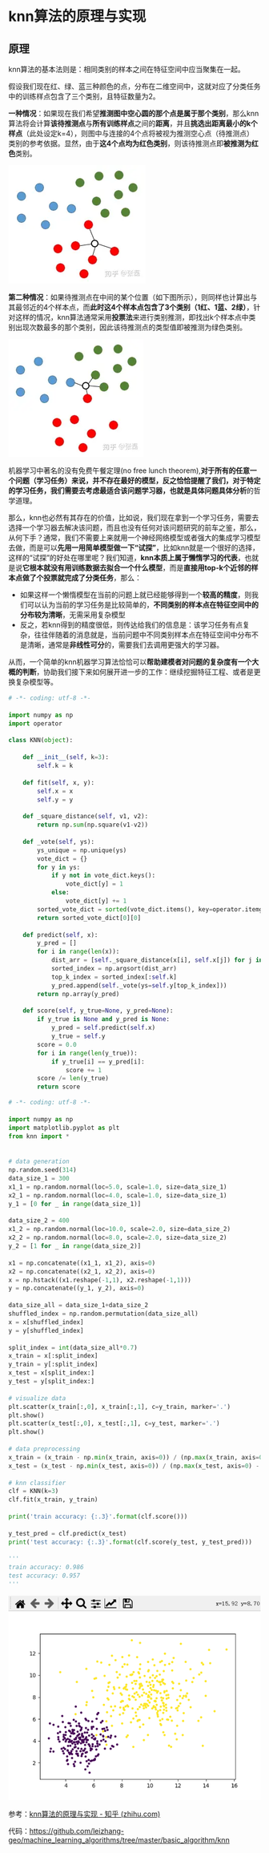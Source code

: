 # knn算法的原理与实现

## 原理

knn算法的基本法则是：相同类别的样本之间在特征空间中应当聚集在一起。

假设我们现在红、绿、蓝三种颜色的点，分布在二维空间中，这就对应了分类任务中的训练样点包含了三个类别，且特征数量为2。

**一种情况**：如果现在我们希望**推测图中空心圆的那个点是属于那个类别**，那么knn算法将会计算**该待推测点**与**所有训练样点**之间的**距离**，并且**挑选出距离最小的k个样点**（此处设定k=4），则图中与连接的4个点将被视为推测空心点（待推测点）类别的参考依据。显然，由于**这4个点均为红色类别**，则该待推测点即**被推测为红色**类别。

![v2-3951bd4de76f33926df7c25e6f4cf2b6_720w](pics/knn%E7%AE%97%E6%B3%95%E7%9A%84%E5%8E%9F%E7%90%86%E4%B8%8E%E5%AE%9E%E7%8E%B0/v2-3951bd4de76f33926df7c25e6f4cf2b6_720w.webp)

**第二种情况**：如果待推测点在中间的某个位置（如下图所示），则同样也计算出与其最邻近的4个样本点，而**此时这4个样本点包含了3个类别（1红、1蓝、2绿）**，针对这样的情况，knn算法通常采用**投票法**来进行类别推测，即找出k个样本点中类别出现次数最多的那个类别，因此该待推测点的类型值即被推测为绿色类别。

![v2-36efd019ba97c56c0c02520a728801cb_720w](pics/knn%E7%AE%97%E6%B3%95%E7%9A%84%E5%8E%9F%E7%90%86%E4%B8%8E%E5%AE%9E%E7%8E%B0/v2-36efd019ba97c56c0c02520a728801cb_720w.webp)

机器学习中著名的没有免费午餐定理(no free lunch theorem),**对于所有的任意一个问题（学习任务）来说，并不存在最好的模型，**反之恰恰提醒了我们，**对于特定的学习任务，我们需要去考虑最适合该问题学习器**，也就是**具体问题具体分析**的哲学道理。

那么，knn也必然有其存在的价值，比如说，我们现在拿到一个学习任务，需要去选择一个学习器去解决该问题，而且也没有任何对该问题研究的前车之鉴，那么，从何下手？通常，我们不需要上来就用一个神经网络模型或者强大的集成学习模型去做，而是可以**先用一用简单模型做一下“试探”**，比如knn就是一个很好的选择，这样的“试探”的好处在哪里呢？我们知道，**knn本质上属于懒惰学习的代表**，也就是说**它根本就没有用训练数据去拟合一个什么模型**，而是**直接用top-k个近邻的样本点做了个投票就完成了分类任务**，那么：

- 如果这样一个懒惰模型在当前的问题上就已经能够得到一个**较高的精度**，则我们可以认为当前的学习任务是比较简单的，**不同类别的样本点在特征空间中的分布较为清晰**，无需采用复杂模型
- 反之，若knn得到的精度很低，则传达给我们的信息是：该学习任务有点复杂，往往伴随着的消息就是，当前问题中不同类别样本点在特征空间中分布不是清晰，通常是**非线性可分**的，需要我们去调用更强大的学习器。

从而，一个简单的knn机器学习算法恰恰可以**帮助建模者对问题的复杂度有一个大概的判断**，协助我们接下来如何展开进一步的工作：继续挖掘特征工程、或者是更换复杂模型等。

```python
# -*- coding: utf-8 -*-

import numpy as np
import operator

class KNN(object):

    def __init__(self, k=3):
        self.k = k

    def fit(self, x, y):
        self.x = x
        self.y = y

    def _square_distance(self, v1, v2):
        return np.sum(np.square(v1-v2))

    def _vote(self, ys):
        ys_unique = np.unique(ys)
        vote_dict = {}
        for y in ys:
            if y not in vote_dict.keys():
                vote_dict[y] = 1
            else:
                vote_dict[y] += 1
        sorted_vote_dict = sorted(vote_dict.items(), key=operator.itemgetter(1), reverse=True)
        return sorted_vote_dict[0][0]

    def predict(self, x):
        y_pred = []
        for i in range(len(x)):
            dist_arr = [self._square_distance(x[i], self.x[j]) for j in range(len(self.x))]
            sorted_index = np.argsort(dist_arr)
            top_k_index = sorted_index[:self.k]
            y_pred.append(self._vote(ys=self.y[top_k_index]))
        return np.array(y_pred)

    def score(self, y_true=None, y_pred=None):
        if y_true is None and y_pred is None:
            y_pred = self.predict(self.x)
            y_true = self.y
        score = 0.0
        for i in range(len(y_true)):
            if y_true[i] == y_pred[i]:
                score += 1
        score /= len(y_true)
        return score
```

```python
# -*- coding: utf-8 -*-

import numpy as np
import matplotlib.pyplot as plt
from knn import *


# data generation
np.random.seed(314)
data_size_1 = 300
x1_1 = np.random.normal(loc=5.0, scale=1.0, size=data_size_1)
x2_1 = np.random.normal(loc=4.0, scale=1.0, size=data_size_1)
y_1 = [0 for _ in range(data_size_1)]

data_size_2 = 400
x1_2 = np.random.normal(loc=10.0, scale=2.0, size=data_size_2)
x2_2 = np.random.normal(loc=8.0, scale=2.0, size=data_size_2)
y_2 = [1 for _ in range(data_size_2)]

x1 = np.concatenate((x1_1, x1_2), axis=0)
x2 = np.concatenate((x2_1, x2_2), axis=0)
x = np.hstack((x1.reshape(-1,1), x2.reshape(-1,1)))
y = np.concatenate((y_1, y_2), axis=0)

data_size_all = data_size_1+data_size_2
shuffled_index = np.random.permutation(data_size_all)
x = x[shuffled_index]
y = y[shuffled_index]

split_index = int(data_size_all*0.7)
x_train = x[:split_index]
y_train = y[:split_index]
x_test = x[split_index:]
y_test = y[split_index:]

# visualize data
plt.scatter(x_train[:,0], x_train[:,1], c=y_train, marker='.')
plt.show()
plt.scatter(x_test[:,0], x_test[:,1], c=y_test, marker='.')
plt.show()

# data preprocessing
x_train = (x_train - np.min(x_train, axis=0)) / (np.max(x_train, axis=0) - np.min(x_train, axis=0))
x_test = (x_test - np.min(x_test, axis=0)) / (np.max(x_test, axis=0) - np.min(x_test, axis=0))

# knn classifier
clf = KNN(k=3)
clf.fit(x_train, y_train)

print('train accuracy: {:.3}'.format(clf.score()))

y_test_pred = clf.predict(x_test)
print('test accuracy: {:.3}'.format(clf.score(y_test, y_test_pred)))

'''
train accuracy: 0.986
test accuracy: 0.957
'''
```

![image-20231010145951805](pics/knn%E7%AE%97%E6%B3%95%E7%9A%84%E5%8E%9F%E7%90%86%E4%B8%8E%E5%AE%9E%E7%8E%B0/image-20231010145951805.png)

参考：[knn算法的原理与实现 - 知乎 (zhihu.com)](https://zhuanlan.zhihu.com/p/36549000)

代码：https://github.com/leizhang-geo/machine_learning_algorithms/tree/master/basic_algorithm/knn

